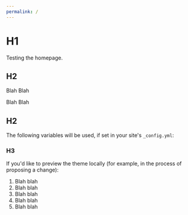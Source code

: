 ```yaml
---
permalink: /
---
```

# H1

Testing the homepage.

## H2

Blah Blah

Blah Blah

## H2

The following variables will be used, if set in your site's `_config.yml`:

### H3

If you'd like to preview the theme locally (for example, in the process of proposing a change):

1.  Blah blah
2.  Blah blah
3.  Blah blah
4.  Blah blah
5.  Blah blah
